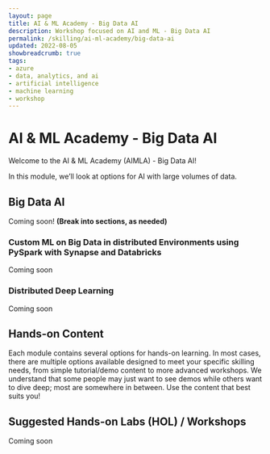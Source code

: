 ```yaml
---
layout: page
title: AI & ML Academy - Big Data AI
description: Workshop focused on AI and ML - Big Data AI
permalink: /skilling/ai-ml-academy/big-data-ai
updated: 2022-08-05
showbreadcrumb: true
tags: 
- azure
- data, analytics, and ai
- artificial intelligence
- machine learning
- workshop
---
```


# AI & ML Academy - Big Data AI

Welcome to the AI & ML Academy (AIMLA) - Big Data AI!

In this module, we’ll look at options for AI with large volumes of data.  

## Big Data AI

Coming soon! **(Break into sections, as needed)**

### Custom ML on Big Data in distributed Environments using PySpark with Synapse and Databricks

Coming soon

### Distributed Deep Learning

Coming soon

## Hands-on Content

Each module contains several options for hands-on learning. In most cases, there are multiple options available designed to meet your specific skilling needs, from simple tutorial/demo content to more advanced workshops. We understand that some people may just want to see demos while others want to dive deep; most are somewhere in between. Use the content that best suits you!

## Suggested Hands-on Labs (HOL) / Workshops

Coming soon
